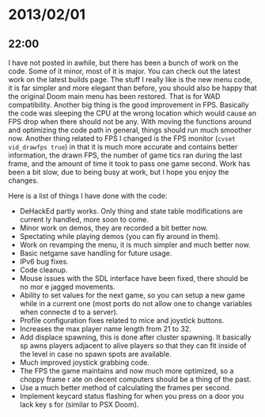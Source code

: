 # 2013/02/01

## 22:00

I have not posted in awhile, but there has been a bunch of work on the code.
Some of it minor, most of it is major. You can check out the latest work on
the latest builds page. The stuff I really like is the new menu code, it is
far simpler and more elegant than before, you should also be happy that the
original Doom main menu has been restored. That is for WAD compatibility.
Another big thing is the good improvement in FPS. Basically the code was
sleeping the CPU at the wrong location which would cause an FPS drop when
there should not be any. With moving the functions around and optimizing the
code path in general, things should run much smoother now. Another thing
related to FPS I changed is the FPS monitor (`cvset vid_drawfps true`) in that
it is much more accurate and contains better information, the drawn FPS, the
number of game tics ran during the last frame, and the amount of time it took
to pass one game second. Work has been a bit slow, due to being busy at work,
but I hope you enjoy the changes.

Here is a list of things I have done with the code:

  * DeHackEd partly works. Only thing and state table modifications are current
ly handled, more soon to come. 
  * Minor work on demos, they are recorded a bit better now. 
  * Spectating while playing demos (you can fly around in them). 
  * Work on revamping the menu, it is much simpler and much better now. 
  * Basic netgame save handling for future usage. 
  * IPv6 bug fixes. 
  * Code cleanup. 
  * Mouse issues with the SDL interface have been fixed, there should be no mor
e jagged movements. 
  * Ability to set values for the next game, so you can setup a new game while 
in a current one (most ports do not allow one to change variables when connecte
d to a server). 
  * Profile configuration fixes related to mice and joystick buttons. 
  * Increases the max player name length from 21 to 32. 
  * Add displace spawning, this is done after cluster spawning. It basically sp
awns players adjacent to alive players so that they can fit inside of the level
 in case no spawn spots are available. 
  * Much improved joystick grabbing code. 
  * The FPS the game maintains and now much more optimized, so a choppy frame r
ate on decent computers should be a thing of the past. 
  * Use a much better method of calculating the frames per second. 
  * Implement keycard status flashing for when you press on a door you lack key
s for (similar to PSX Doom). 



